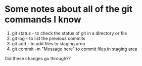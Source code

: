 # Some notes about all of the git commands I know
1. git status - to check the status of git in a directory or file
1. git log - to list the previous commits
1. git add - to add files to staging area
1. git commit -m "Message here" to commit files in staging area

Did these changes go through??
